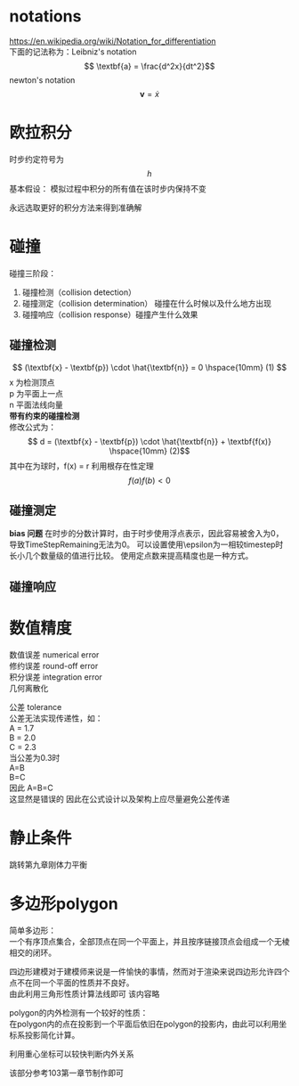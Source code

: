 
# notations
https://en.wikipedia.org/wiki/Notation_for_differentiation  
下面的记法称为：Leibniz's notation  
$$ \textbf{a} = \frac{d^2x}{dt^2}$$
newton's notation  
$$ \textbf{v} =  \dot{x} $$
<!-- \overset{.}{x} -->


# 欧拉积分
时步约定符号为
$$ h $$
基本假设： 模拟过程中积分的所有值在该时步内保持不变


永远选取更好的积分方法来得到准确解


# 碰撞
碰撞三阶段：
1. 碰撞检测（collision detection）
2. 碰撞测定（collision determination） 碰撞在什么时候以及什么地方出现
3. 碰撞响应（collision response）碰撞产生什么效果

## 碰撞检测
$$ (\textbf{x} - \textbf{p}) \cdot \hat{\textbf{n}} = 0 \hspace{10mm} (1) $$
x 为检测顶点  
p 为平面上一点  
n 平面法线向量  
<b>带有约束的碰撞检测</b>  
修改公式为：
$$ d = (\textbf{x} - \textbf{p}) \cdot \hat{\textbf{n}} + \textbf{f(x)} \hspace{10mm} (2)$$
其中在为球时，f(x) = r
利用根存在性定理
$$ f(a)f(b)<0 $$

## 碰撞测定
<b>bias 问题</b>
在时步的分数计算时，由于时步使用浮点表示，因此容易被舍入为0，导致TimeStepRemaining无法为0。
可以设置使用\epsilon为一相较timestep时长小几个数量级的值进行比较。
使用定点数来提高精度也是一种方式。


## 碰撞响应


# 数值精度
数值误差 numerical error  
修约误差 round-off error  
积分误差 integration error  
几何离散化  

公差 tolerance  
公差无法实现传递性，如：  
A = 1.7  
B = 2.0  
C = 2.3  
当公差为0.3时  
A=B  
B=C  
因此 A=B=C  
这显然是错误的
因此在公式设计以及架构上应尽量避免公差传递

# 静止条件
跳转第九章刚体力平衡



# 多边形polygon
简单多边形：  
一个有序顶点集合，全部顶点在同一个平面上，并且按序链接顶点会组成一个无棱相交的闭环。  

四边形建模对于建模师来说是一件愉快的事情，然而对于渲染来说四边形允许四个点不在同一个平面的性质并不良好。  
由此利用三角形性质计算法线即可  该内容略

polygon的内外检测有一个较好的性质：  
在polygon内的点在投影到一个平面后依旧在polygon的投影内，由此可以利用坐标系投影简化计算。  

利用重心坐标可以较快判断内外关系


该部分参考103第一章节制作即可
